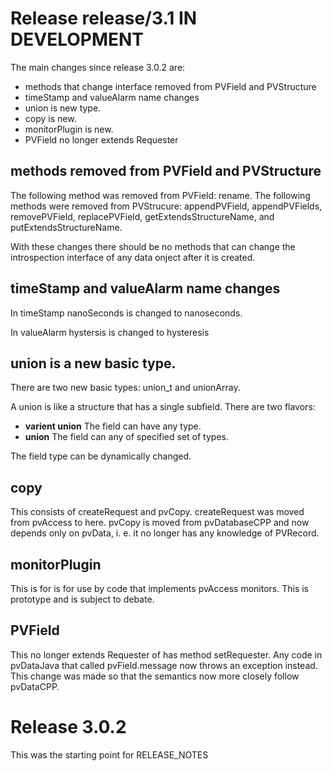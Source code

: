Release release/3.1 IN DEVELOPMENT
===========

The main changes since release 3.0.2 are:

* methods that change interface removed from PVField and PVStructure
* timeStamp and valueAlarm name changes
* union is new type.
* copy is new.
* monitorPlugin is new.
* PVField no longer extends Requester

methods removed from  PVField and PVStructure
-----------------

The following method was removed from  PVField: rename.
The following methods were removed from PVStrucure: appendPVField, appendPVFields, removePVField,
replacePVField, getExtendsStructureName, and putExtendsStructureName.

With these changes there should be no methods that can change the introspection interface
of any data onject after it is created.


timeStamp and valueAlarm name changes
--------------

In timeStamp nanoSeconds is changed to nanoseconds.

In valueAlarm hystersis is changed to hysteresis


union is a new basic type.
------------

There are two new basic types: union_t and unionArray.

A union is like a structure that has a single subfield.
There are two flavors:

* <b>varient union</b> The field can have any type.
* <b>union</b> The field can any of specified set of types.

The field type can be dynamically changed.

copy 
----

This consists of createRequest and pvCopy.
createRequest was moved from pvAccess to here.
pvCopy is moved from pvDatabaseCPP and now depends
only on pvData, i. e. it no longer has any knowledge of PVRecord.

monitorPlugin
-------------

This is for is for use by code that implements pvAccess monitors.
This is prototype and is subject to debate.

PVField
-------

This no longer extends Requester of has method setRequester.
Any code in pvDataJava that called pvField.message now throws an exception instead.
This change was made so that the semantics now more closely follow pvDataCPP.

Release 3.0.2
==========
This was the starting point for RELEASE_NOTES
